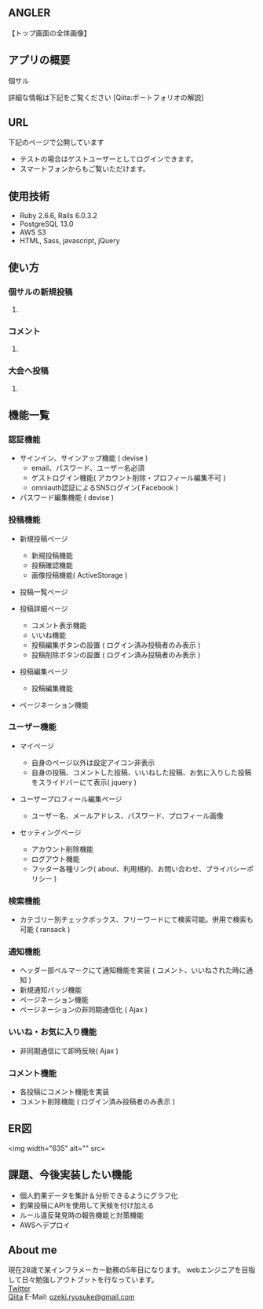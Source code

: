 ## ANGLER
【トップ画面の全体画像】

## アプリの概要
個サル

詳細な情報は下記をご覧ください
[Qiita:ポートフォリオの解説]

## URL
下記のページで公開しています


* テストの場合はゲストユーザーとしてログインできます。
* スマートフォンからもご覧いただけます。


## 使用技術
* Ruby 2.6.6, Rails 6.0.3.2
* PostgreSQL 13.0
* AWS S3
* HTML, Sass, javascript, jQuery

## 使い方
### 個サルの新規投稿
1.
### コメント
1.
### 大会へ投稿
1.


## 機能一覧
### 認証機能  
+ サインイン、サインアップ機能 ( devise )  
  * email、パスワード、ユーザー名必須  
  * ゲストログイン機能( アカウント削除・プロフィール編集不可 )
  * omniauth認証によるSNSログイン( Facebook )  
+ パスワード編集機能 ( devise )

### 投稿機能
+ 新規投稿ページ
  * 新規投稿機能
  * 投稿確認機能
  * 画像投稿機能( ActiveStorage )
+ 投稿一覧ページ
+ 投稿詳細ページ
  * コメント表示機能
  * いいね機能
  * 投稿編集ボタンの設置 ( ログイン済み投稿者のみ表示 )
  * 投稿削除ボタンの設置 ( ログイン済み投稿者のみ表示 )
+ 投稿編集ページ
  * 投稿編集機能

+ ページネーション機能
### ユーザー機能
+ マイページ  
  * 自身のページ以外は設定アイコン非表示
  * 自身の投稿、コメントした投稿、いいねした投稿、お気に入りした投稿をスライドバーにて表示( jquery )
+ ユーザープロフィール編集ページ
  * ユーザー名、メールアドレス、パスワード、プロフィール画像

+ セッティングページ
  * アカウント削除機能
  * ログアウト機能
  * フッター各種リンク( about、利用規約、お問い合わせ、プライバシーポリシー )
### 検索機能
+ カテゴリー別チェックボックス、フリーワードにて検索可能。併用で検索も可能 ( ransack )
### 通知機能
+ ヘッダー部ベルマークにて通知機能を実装 ( コメント、いいねされた時に通知 )
+ 新規通知バッジ機能
+ ページネーション機能
+ ページネーションの非同期通信化 ( Ajax )
### いいね・お気に入り機能
+ 非同期通信にて即時反映( Ajax )
### コメント機能
+ 各投稿にコメント機能を実装
+ コメント削除機能 ( ログイン済み投稿者のみ表示 )

## ER図
<img width="635" alt="" src=

## 課題、今後実装したい機能
* 個人釣果データを集計＆分析できるようにグラフ化
* 釣果投稿にAPIを使用して天候を付け加える
* ルール違反発見時の報告機能と対策機能
* AWSへデプロイ

## About me
現在28歳で某インフラメーカー勤務の5年目になります。
webエンジニアを目指して日々勉強しアウトプットを行なっています。  
[Twitter](https://twitter.com/ozeryu7)  
[Qiita](https://qiita.com/otterminal)
E-Mail: [ozeki.ryusuke@gmail.com](ozeki.ryusuke@gmail.com)
